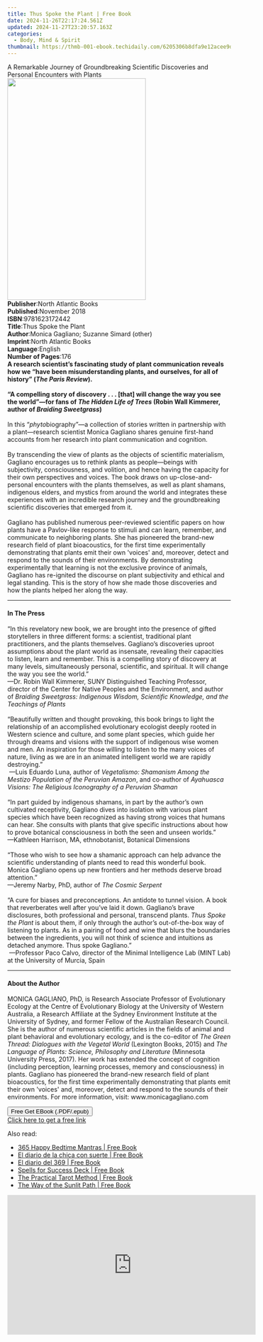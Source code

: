 ```yaml
---
title: Thus Spoke the Plant | Free Book
date: 2024-11-26T22:17:24.561Z
updated: 2024-11-27T23:20:57.163Z
categories:
  - Body, Mind & Spirit
thumbnail: https://thmb-001-ebook.techidaily.com/6205306b8dfa9e12acee9dcb9a5624c97826d3b73f420128a5e45d0ded2097dc.jpg
---
```

<main id="book-container">
  <div class="flex flex-col">
    <div class="book-brief flex-1 py-6 px-4 sm:p-6 md:py-10 md:px-8">
      <!-- brief-->
      <div class="book-brief-main">
        A Remarkable Journey of Groundbreaking Scientific Discoveries and
        Personal Encounters with Plants
      </div>
    </div>
    <div
      class="book-meta-info flex-1 grid gap-4 col-start-1 col-end-3 row-start-1 sm:mb-6 sm:grid-cols-4 lg:gap-6 lg:col-start-2 lg:row-end-6 lg:row-span-6 lg:mb-0"
    >
      <div
        class="book-meta-info-left place-content-center mt-4 p-4 text-sm leading-6 col-start-2 col-span-2 dark:text-slate-400"
      >
        <img
          class="w-full h-500 object-cover rounded-lg sm:h-255 sm:col-span-2 lg:col-span-full"
          src="https://img-001-ebook.techidaily.com/1e95d252bf7df8e5c828044fedee3d3923b34578d73fcf6791eb6e15b710087b.jpg"
          alt=""
          width="312"
          height="500"
        />
      </div>
      <div
        class="book-meta-info-right mt-2 col-start-1 row-start-2 col-span-3 self-center"
      >
        <!-- meta data  -->
        <div class="flex flex-col px-4 md:px-8">
          <div class="flex-1">
            <strong>Publisher</strong>:<span class="px-2"
              >North Atlantic Books</span
            >
          </div>
          <div class="flex-1">
            <strong>Published</strong>:<span class="px-2">November 2018</span>
          </div>
          <div class="flex-1">
            <strong>ISBN</strong>:<span class="px-2">9781623172442</span>
          </div>
          <div class="flex-1">
            <strong>Title</strong>:<span class="px-2"
              >Thus Spoke the Plant</span
            >
          </div>
          <div class="flex-1">
            <strong>Author</strong>:<span class="px-2"
              >Monica Gagliano; Suzanne Simard (other)</span
            >
          </div>
          <div class="flex-1">
            <strong>Imprint</strong>:<span class="px-2"
              >North Atlantic Books</span
            >
          </div>
          <div class="flex-1">
            <strong>Language</strong>:<span class="px-2">English</span>
          </div>
          <div class="flex-1">
            <strong>Number of Pages</strong>:<span class="px-2">176</span>
          </div>
        </div>
      </div>
    </div>
    <div class="book-description flex-1 py-6 px-4 sm:p-6 md:py-10 md:px-8">
      <div class="book-description-main">
        <div accordion-content="" id="description">
          <b
            >A research scientist’s fascinating study of plant communication
            reveals how we “have been misunderstanding plants, and ourselves,
            for all of history” (<i>The Paris Review</i>).<br /></b
          ><br /><b
            >“A compelling story of discovery . . . [that] will change the way
            you see the world”—for fans of
            <i>The Hidden Life of Trees</i> (Robin Wall Kimmerer, author of
            <i>Braiding Sweetgrass</i>)</b
          ><br /><br />
          In this “<i>phyto</i>biography”—a collection of stories written in
          partnership with a plant—research scientist Monica Gagliano shares
          genuine first-hand accounts from her research into plant communication
          and cognition. <br />
          &nbsp;<br />
          By transcending the view of plants as the objects of scientific
          materialism, Gagliano encourages us to rethink plants as people—beings
          with subjectivity, consciousness, and volition, and hence having the
          capacity for their own perspectives and voices. The book draws on
          up-close-and-personal encounters with the plants themselves, as well
          as plant shamans, indigenous elders, and mystics from around the world
          and integrates these experiences with an incredible research journey
          and the groundbreaking scientific discoveries that emerged from it.
          <br />
          &nbsp;<br />
          Gagliano has published numerous peer-reviewed scientific papers on how
          plants have a Pavlov-like response to stimuli and can learn, remember,
          and communicate to neighboring plants. She has pioneered the brand-new
          research field of plant bioacoustics, for the first time
          experimentally demonstrating that plants emit their own 'voices' and,
          moreover, detect and respond to the sounds of their environments. By
          demonstrating experimentally that learning is not the exclusive
          province of animals, Gagliano has re-ignited the discourse on plant
          subjectivity and ethical and legal standing. This is the story of how
          she made those discoveries and how the plants helped her along the
          way.
        </div>
        <div class="accordion-fader"></div>
      </div>
    </div>
    <div class="book-excerpts flex-1 py-6 px-4 sm:p-6 md:py-10 md:px-8">
      <!-- excerpts-->
      <div class="book-excerpts-main">
        <hr />
        <h4 class="placeholder placeholder-heading">
          <span>In The Press</span>
        </h4>
        <p>
          “In this revelatory new book, we are brought into the presence of
          gifted storytellers in three different forms: a scientist, traditional
          plant practitioners, and the plants themselves. Gagliano’s discoveries
          uproot assumptions about the plant world as insensate, revealing their
          capacities to listen, learn and remember. This is a compelling story
          of discovery at many levels, simultaneously personal, scientific, and
          spiritual. It will change the way you see the world.”<br />—Dr. Robin
          Wall Kimmerer, SUNY Distinguished Teaching Professor, director of the
          Center for Native Peoples and the Environment, and author of&nbsp;<i
            >Braiding Sweetgrass: Indigenous Wisdom, Scientific Knowledge, and
            the Teachings of Plants</i
          ><br /><i>&nbsp;</i><br />“Beautifully written and thought provoking,
          this book brings to light the relationship of an accomplished
          evolutionary ecologist deeply rooted in Western science and culture,
          and some plant species, which guide her through dreams and visions
          with the support of indigenous wise women and men. An inspiration for
          those willing to listen to the many voices of nature, living as we are
          in an animated intelligent world we are rapidly destroying.”<br />&nbsp;—Luis
          Eduardo Luna, author of&nbsp;<i
            >Vegetalismo: Shamanism Among the Mestizo Population of the Peruvian
            Amazon</i
          >, and co-author of&nbsp;<i
            >Ayahuasca Visions: The Religious Iconography of a Peruvian
            Shaman</i
          ><br />&nbsp;<br />“In part guided by indigenous shamans, in part by
          the author’s own cultivated receptivity, Gagliano dives into isolation
          with various plant species which have been recognized as having strong
          voices that humans can hear. She consults with plants that give
          specific instructions about how to prove botanical consciousness in
          both the seen and unseen worlds.”<br />—Kathleen Harrison, MA,
          ethnobotanist, Botanical Dimensions<br /><br />“Those who wish to see
          how a shamanic approach can help advance the<br />scientific
          understanding of plants need to read this wonderful book.<br />Monica
          Gagliano opens up new frontiers and her methods deserve broad<br />attention.”<br />—Jeremy
          Narby, PhD,&nbsp;author of&nbsp;<i>The Cosmic Serpent<br /><br /></i
          >“A cure for biases and preconceptions. An antidote to tunnel vision.
          A book that reverberates well after you’ve laid it down. Gagliano’s
          brave disclosures, both professional and personal, transcend
          plants.&nbsp;<i>Thus Spoke the Plant</i>&nbsp;is about them, if
          only&nbsp;through&nbsp;the author’s out-of-the-box way of listening to
          plants. As in a pairing of food and wine that blurs the boundaries
          between the ingredients, you will not think of science and intuitions
          as detached anymore. Thus spoke Gagliano.”<br />&nbsp;—Professor Paco
          Calvo, director of the&nbsp;Minimal Intelligence Lab&nbsp;(MINT Lab)
          at the University of Murcia, Spain
        </p>
      </div>
    </div>
    <div class="book-about-author flex-1 py-6 px-4 sm:p-6 md:py-10 md:px-8">
      <!-- about author-->
      <div class="book-main-author-main">
        <hr />
        <h4 class="placeholder placeholder-heading">
          <span>About the Author</span>
        </h4>
        <p>
          MONICA GAGLIANO, PhD, is Research Associate Professor of Evolutionary
          Ecology at the Centre of Evolutionary Biology at the University of
          Western Australia, a Research Affiliate at the Sydney Environment
          Institute at the University of Sydney, and former Fellow of the
          Australian Research Council. She is the author of numerous scientific
          articles in the fields of animal and plant behavioral and evolutionary
          ecology, and is the co-editor of
          <i>The Green Thread: Dialogues with the Vegetal World</i> (Lexington
          Books, 2015) and
          <i>The Language of Plants: Science, Philosophy and Literature </i
          >(Minnesota University Press, 2017). Her work has extended the concept
          of cognition (including perception, learning processes, memory and
          consciousness) in plants. Gagliano has pioneered the brand-new
          research field of plant bioacoustics, for the first time
          experimentally demonstrating that plants emit their own 'voices' and,
          moreover, detect and respond to the sounds of their environments. For
          more information, visit: www.monicagagliano.com
        </p>
      </div>
    </div>
    <div class="book-free-get flex-1 py-6 px-4 sm:p-6 md:py-10 md:px-8">
      <button
        id="btn-free-get"
        class="bg-blue-500 hover:bg-blue-700 text-white font-bold py-2 px-4 rounded"
      >
        Free Get EBook (.PDF/.epub)
      </button>
      <div id="countdown-display" class="px-2 text-lg mt-2"></div>
      <a
        id="free-link"
        class="hidden bg-blue-500 hover:bg-blue-700 text-white font-bold py-2 px-4 rounded"
        href="https://www.ebooks.com/en-us/book/95958909/thus-spoke-the-plant/monica-gagliano/"
        target="_blank"
        >Click here to get a free link</a
      >
    </div>
    <script>
      let countdownTime = 0;
      let countdownInterval = null;
      document
        .getElementById('btn-free-get')
        .addEventListener('click', startCountdown);
      function startCountdown() {
        countdownTime = new Date().getTime() + 60000 * 3;
        countdownInterval = setInterval(updateCountdown, 1000);
        document.getElementById('btn-free-get').disabled = true;
        document
          .getElementById('btn-free-get')
          .classList.add('bg-gray-500', 'cursor-not-allowed');
      }
      function updateCountdown() {
        let currentTime = new Date().getTime();
        let timeLeft = countdownTime - currentTime;
        let secondsLeft = Math.floor(timeLeft / 1000);
        document.getElementById('countdown-display').innerHTML =
          `Remaining time: ${secondsLeft} seconds.`;
        if (secondsLeft <= 0) {
          clearInterval(countdownInterval);
          document.getElementById('btn-free-get').classList.add('hidden');
          document.getElementById('free-link').classList.remove('hidden');
          document.getElementById('countdown-display').innerHTML = '';
        }
      }
    </script>
  </div>
</main>

<ins class="adsbygoogle"
      style="display:block"
      data-ad-client="ca-pub-7571918770474297"
      data-ad-slot="8358498916"
      data-ad-format="auto"
      data-full-width-responsive="true"></ins>
    

<span class="atpl-alsoreadstyle">Also read:</span>
<div><ul>
<li><a href="https://novels-ebooks.techidaily.com/211366241--365-happy-bedtime-mantras/"><u>365 Happy Bedtime Mantras | Free Book</u></a></li>
<li><a href="https://novels-ebooks.techidaily.com/211367292--el-diario-de-la-chica-con-suerte/"><u>El diario de la chica con suerte | Free Book</u></a></li>
<li><a href="https://novels-ebooks.techidaily.com/211367291--el-diario-del-369/"><u>El diario del 369 | Free Book</u></a></li>
<li><a href="https://novels-ebooks.techidaily.com/211366181--spells-for-success-deck/"><u>Spells for Success Deck | Free Book</u></a></li>
<li><a href="https://novels-ebooks.techidaily.com/211365565--the-practical-tarot-method/"><u>The Practical Tarot Method | Free Book</u></a></li>
<li><a href="https://novels-ebooks.techidaily.com/211365059-9789395460897-the-way-of-the-sunlit-path/"><u>The Way of the Sunlit Path | Free Book</u></a></li>
</ul></div>

<!-- affiliate ads begin -->
<iframe width="560" height="315" src="https://www.youtube.com/embed/X4q6gyaEojM?si=ImdFm6Zsr0azykqV&autoplay=1" title="YouTube video player" frameborder="0" allow="accelerometer; autoplay; clipboard-write; encrypted-media; gyroscope; picture-in-picture; web-share" referrerpolicy="strict-origin-when-cross-origin" allowfullscreen></iframe>
<!-- affiliate ads end -->


